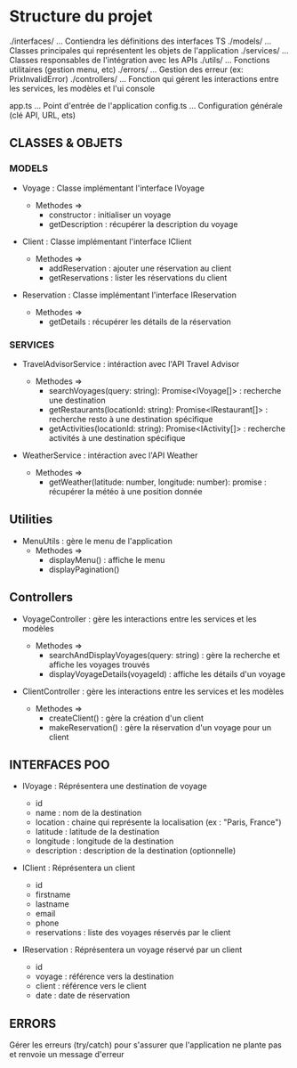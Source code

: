 # Structure du projet


./interfaces/   …     Contiendra les définitions des interfaces TS
./models/       …     Classes principales qui représentent les objets de l'application
./services/     …     Classes responsables de l'intégration avec les APIs
./utils/        …     Fonctions utilitaires (gestion menu, etc)
./errors/       …     Gestion des erreur (ex: PrixInvalidError)
./controllers/  …     Fonction qui gérent les interactions entre les services, les modèles et l'ui console

app.ts          …     Point d'entrée de l'application
config.ts       …     Configuration générale (clé API, URL, ets)

## CLASSES & OBJETS
### MODELS 

- Voyage : Classe implémentant l'interface IVoyage
    - Methodes =>
        - constructor : initialiser un voyage
        - getDescription : récupérer la description du voyage

- Client : Classe implémentant l'interface IClient
    - Methodes =>
        - addReservation : ajouter une réservation au client
        - getReservations : lister les réservations du client

- Reservation : Classe implémentant l'interface IReservation
    - Methodes =>
        - getDetails : récupérer les détails de la réservation

### SERVICES 
- TravelAdvisorService : intéraction avec l'API Travel Advisor
    - Methodes =>
        - searchVoyages(query: string): Promise<IVoyage[]> : recherche une destination
        - getRestaurants(locationId: string): Promise<IRestaurant[]> : recherche resto à une destination spécifique
        - getActivities(locationId: string): Promise<IActivity[]> : recherche activités à une destination spécifique

- WeatherService : intéraction avec l'API Weather
    - Methodes =>
        - getWeather(latitude: number, longitude: number): promise<IWeather> : récupérer la météo à une position donnée

## Utilities 
- MenuUtils : gère le menu de l'application
    - Methodes =>
        - displayMenu() : affiche le menu
        - displayPagination()

## Controllers
- VoyageController : gère les interactions entre les services et les modèles
    - Methodes =>
        - searchAndDisplayVoyages(query: string) : gère la recherche et affiche les voyages trouvés
        - displayVoyageDetails(voyageId) : affiche les détails d'un voyage

- ClientController : gère les interactions entre les services et les modèles
    - Methodes =>
        - createClient() : gère la création d'un client
        - makeReservation() : gère la réservation d'un voyage pour un client

## INTERFACES POO

- IVoyage : Réprésentera une destination de voyage
    - id
    - name : nom de la destination
    - location : chaine qui représente la localisation (ex : "Paris, France")
    - latitude : latitude de la destination
    - longitude : longitude de la destination
    - description : description de la destination (optionnelle)

- IClient : Réprésentera un client
    - id
    - firstname
    - lastname
    - email
    - phone
    - reservations : liste des voyages réservés par le client

- IReservation : Réprésentera un voyage réservé par un client
    - id
    - voyage : référence vers la destination
    - client : référence vers le client
    - date : date de réservation

## ERRORS

Gérer les erreurs (try/catch) pour s'assurer que l'application ne plante pas et renvoie un message d'erreur